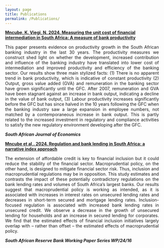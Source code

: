 ```yaml
---
layout: page
title: Publications
permalink: /Publications/
---
```



<a href="https://doi.org/10.1111/saje.12364"><b> Mncube, K. Viegi, N. 2024. Measuring the unit cost of financial intermediation in South Africa: A measure of bank productivity</b></a>


<p align="justify"> This paper presents evidence on productivity growth in the South African banking industry in the last 30 years. The productivity measures we construct shed light on whether the development, increased contribution and influence of the banking industry have translated into lower cost of intermediation and improved productivity and efficiency of the banking sector. Our results show three main stylized facts: (1) There is no apparent trend in bank productivity, which is indicative of constant productivity (2) Output, gross value added (GVA) and remuneration in the banking sector have grown significantly until the GFC. After 2007, remuneration and GVA have been stagnant against an increase in bank output, indicating a decline in the value of bank output, (3) Labour productivity increases significantly before the GFC but has since halved in the 10 years following the GFC when the banking industry saw a large expansion in employee numbers, not matched by a contemporaneous increase in bank output. This is partly related to the increased investment in regulatory and compliance activities to satisfy the new regulatory environment developing after the GFC.



<b><i>South African Journal of Economics</i></b>





  </div>
  <div class="col col-md-6" markdown="0">
<a href="https://www.resbank.co.za/content/dam/sarb/publications/working-papers/2024/regulation-and-bank-lending-in-south-africa-a-narrative-index-approach.pdf"><b> Mncube et al,. 2024. Regulation and bank lending in South Africa: a narrative index approach</b></a>


<p align="justify"> The extension of affordable credit is key to financial inclusion but it could reduce the stability of the financial sector. Macroprudential policy, on the other hand, is designed to mitigate financial sector risk. Thus, inclusion and macroprudential regulations may be in opposition. This study estimates and contrasts the impact of these potentially contradictory regulations on the bank lending rates and volumes of South Africa’s largest banks. Our results suggest that macroprudential policy is working as intended, as it is associated with increases in interest rates on unsecured lending rates and decreases in short-term secured and mortgage lending rates. Inclusion-focused regulation is associated with increased bank lending rates in unsecured credit. We observe a decrease in the growth of unsecured lending for households and an increase in secured lending for corporates. We find that the estimated effects of financial inclusion initiatives largely overlap with – rather than offset – the estimated effects of macroprudential policy.


<b><i>South African Reserve Bank Working Paper Series WP/24/16</i></b>
